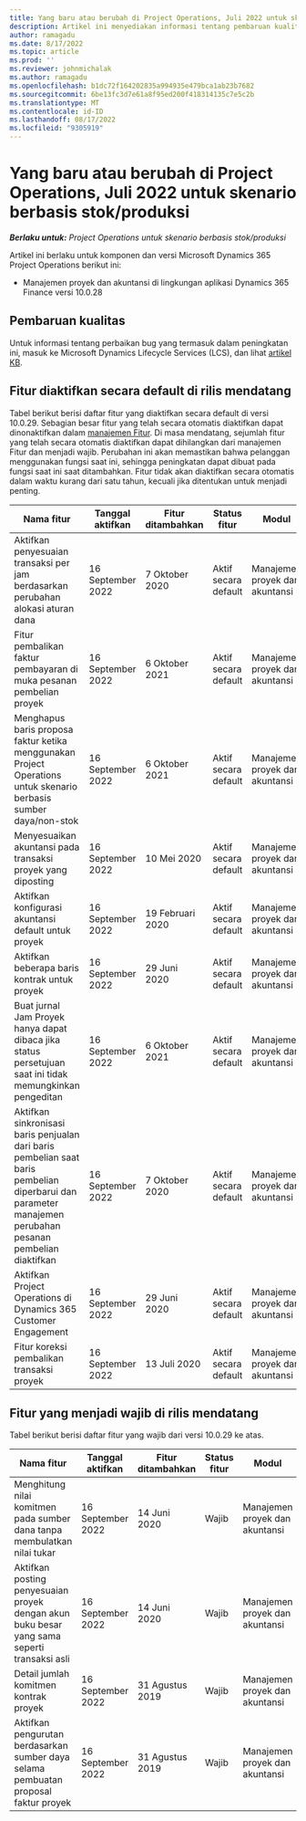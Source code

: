 ```yaml
---
title: Yang baru atau berubah di Project Operations, Juli 2022 untuk skenario berbasis stok/produksi
description: Artikel ini menyediakan informasi tentang pembaruan kualitas yang tersedia di perilisan Microsoft Dynamics 365 Project Operations pada Juli 2022 untuk skenario berbasis stok/produksi.
author: ramagadu
ms.date: 8/17/2022
ms.topic: article
ms.prod: ''
ms.reviewer: johnmichalak
ms.author: ramagadu
ms.openlocfilehash: b1dc72f164202835a994935e479bca1ab23b7682
ms.sourcegitcommit: 6be13fc3d7e61a8f95ed200f418314135c7e5c2b
ms.translationtype: MT
ms.contentlocale: id-ID
ms.lasthandoff: 08/17/2022
ms.locfileid: "9305919"
---
```

# <a name="whats-new-or-changed-in-project-operations-july-2022-for-stockedproduction-based-scenarios"></a>Yang baru atau berubah di Project Operations, Juli 2022 untuk skenario berbasis stok/produksi

_**Berlaku untuk:** Project Operations untuk skenario berbasis stok/produksi_

Artikel ini berlaku untuk komponen dan versi Microsoft Dynamics 365 Project Operations berikut ini:

- Manajemen proyek dan akuntansi di lingkungan aplikasi Dynamics 365 Finance versi 10.0.28

## <a name="quality-updates"></a>Pembaruan kualitas

Untuk informasi tentang perbaikan bug yang termasuk dalam peningkatan ini, masuk ke Microsoft Dynamics Lifecycle Services (LCS), dan lihat [artikel KB](https://fix.lcs.dynamics.com/Issue/Details?bugId=694438).

## <a name="features-turned-on-by-default-in-upcoming-release"></a>Fitur diaktifkan secara default di rilis mendatang

Tabel berikut berisi daftar fitur yang diaktifkan secara default di versi 10.0.29. Sebagian besar fitur yang telah secara otomatis diaktifkan dapat dinonaktifkan dalam [manajemen Fitur](/dynamics365/fin-ops-core/fin-ops/get-started/feature-management/feature-management-overview). Di masa mendatang, sejumlah fitur yang telah secara otomatis diaktifkan dapat dihilangkan dari manajemen Fitur dan menjadi wajib. Perubahan ini akan memastikan bahwa pelanggan menggunakan fungsi saat ini, sehingga peningkatan dapat dibuat pada fungsi saat ini saat ditambahkan. Fitur tidak akan diaktifkan secara otomatis dalam waktu kurang dari satu tahun, kecuali jika ditentukan untuk menjadi penting.

| Nama fitur | Tanggal aktifkan | Fitur ditambahkan | Status fitur | Modul |
| --- | --- | --- |--- |--- |
| Aktifkan penyesuaian transaksi per jam berdasarkan perubahan alokasi aturan dana | 16 September 2022 | 7 Oktober 2020 | Aktif secara default | Manajemen proyek dan akuntansi |
| Fitur pembalikan faktur pembayaran di muka pesanan pembelian proyek | 16 September 2022 | 6 Oktober 2021 | Aktif secara default | Manajemen proyek dan akuntansi |
| Menghapus baris proposa faktur ketika menggunakan Project Operations untuk skenario berbasis sumber daya/non-stok | 16 September 2022 | 6 Oktober 2021 | Aktif secara default | Manajemen proyek dan akuntansi |
| Menyesuaikan akuntansi pada transaksi proyek yang diposting | 16 September 2022 | 10 Mei 2020 | Aktif secara default | Manajemen proyek dan akuntansi |
| Aktifkan konfigurasi akuntansi default untuk proyek | 16 September 2022 | 19 Februari 2020 | Aktif secara default | Manajemen proyek dan akuntansi |
| Aktifkan beberapa baris kontrak untuk proyek | 16 September 2022 | 29 Juni 2020 | Aktif secara default | Manajemen proyek dan akuntansi |
| Buat jurnal Jam Proyek hanya dapat dibaca jika status persetujuan saat ini tidak memungkinkan pengeditan | 16 September 2022 | 6 Oktober 2021 | Aktif secara default | Manajemen proyek dan akuntansi |
| Aktifkan sinkronisasi baris penjualan dari baris pembelian saat baris pembelian diperbarui dan parameter manajemen perubahan pesanan pembelian diaktifkan | 16 September 2022 | 7 Oktober 2020 | Aktif secara default | Manajemen proyek dan akuntansi |
| Aktifkan Project Operations di Dynamics 365 Customer Engagement | 16 September 2022 | 29 Juni 2020 | Aktif secara default | Manajemen proyek dan akuntansi |
| Fitur koreksi pembalikan transaksi proyek | 16 September 2022 | 13 Juli 2020 | Aktif secara default | Manajemen proyek dan akuntansi |

## <a name="features-that-become-mandatory-in-the-upcoming-release"></a>Fitur yang menjadi wajib di rilis mendatang

Tabel berikut berisi daftar fitur yang wajib dari versi 10.0.29 ke atas.

| Nama fitur | Tanggal aktifkan | Fitur ditambahkan | Status fitur | Modul |
| --- | --- | --- | --- | --- |
| Menghitung nilai komitmen pada sumber dana tanpa membulatkan nilai tukar | 16 September 2022 | 14 Juni 2020 | Wajib | Manajemen proyek dan akuntansi |
| Aktifkan posting penyesuaian proyek dengan akun buku besar yang sama seperti transaksi asli | 16 September 2022 | 14 Juni 2020 | Wajib | Manajemen proyek dan akuntansi |
| Detail jumlah komitmen kontrak proyek | 16 September 2022 | 31 Agustus 2019 | Wajib | Manajemen proyek dan akuntansi |
| Aktifkan pengurutan berdasarkan sumber daya selama pembuatan proposal faktur proyek | 16 September 2022 | 31 Agustus 2019 | Wajib | Manajemen proyek dan akuntansi |
